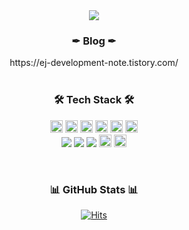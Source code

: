 <div align="center">
<img src="https://capsule-render.vercel.app/api?type=waving&color=b9d7ea&height=280&section=header&text=welcome&fontColor=ffffff&fontSize=90&fontAlignY=44" />

<h3>✒ Blog ✒</h3>
https://ej-development-note.tistory.com/
<br><br>

<h3>🛠 Tech Stack 🛠</h3>
<p>
<img src="https://img.shields.io/badge/Java-007396?style=flat&logo=Java&logoColor=white" style="width:auto; height:20px;" />
<img src="https://img.shields.io/badge/springboot-6DB33F?style=flat&logo=springboot&logoColor=white" style="width:auto; height:20px;"/>
<img src="https://img.shields.io/badge/MySQL-4479A1?style=flat&logo=MySQL&logoColor=white" style="width:auto; height:20px;"/>
<img src="https://img.shields.io/badge/HTML5-E34F26?style=flat&logo=HTML5&logoColor=white" style="width:auto; height:20px;"/>
<img src="https://img.shields.io/badge/CSS3-1572B6?style=flat&logo=CSS3&logoColor=white"  style="width:auto; height:20px;"/>
<img src="https://img.shields.io/badge/JavaScript-F7DF1E?style=flat&logo=JavaScript&logoColor=white" style="width:auto; height:20px;"/><br>
<img src="https://img.shields.io/badge/git-F05032?style=flat&logo=git&logoColor=white">
<img src="https://img.shields.io/badge/github-181717?style=flat&logo=github&logoColor=white">
<img src="https://img.shields.io/badge/Sourcetree-0052CC?style=flat&logo=Sourcetree&logoColor=white">
<img src="https://img.shields.io/badge/Photoshop-31A8FF?style=flat&logo=AdobePhotoshop&logoColor=white" style="width:auto; height:20px;"/>
<img src="https://img.shields.io/badge/Illustrator-FF9A00?style=flat&logo=AdobeIllustrator&logoColor=white" style="width:auto; height:20px;"/>
</p><br>
  
<h3>📊 GitHub Stats 📊</h3>
  
<!-- [![Anurag's GitHub stats](https://github-readme-stats.vercel.app/api?username=eun-jin0910&count_private=true&hide=contribs,prs&show_icons=true)](https://github.com/anuraghazra/github-readme-stats) -->
<!-- [![Top Langs](https://github-readme-stats.vercel.app/api/top-langs/?username=eun-jin0910&show_icons=true&layout=compact)](https://github.com/anuraghazra/github-readme-stats) -->
  
[![Hits](https://hits.seeyoufarm.com/api/count/incr/badge.svg?url=https%3A%2F%2Fgithub.com%2Feun-jin0910&count_bg=%23B9D7EA&title_bg=%23555555&icon=smugmug.svg&icon_color=%23E7E7E7&title=hits&edge_flat=false)](https://hits.seeyoufarm.com)
</div>

